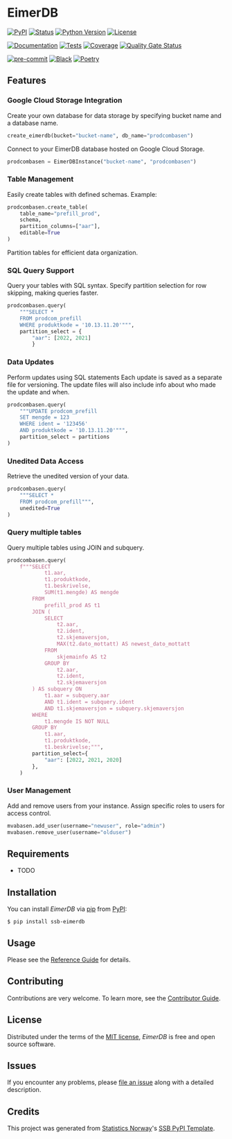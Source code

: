 # EimerDB

[![PyPI](https://img.shields.io/pypi/v/ssb-eimerdb.svg)][pypi status]
[![Status](https://img.shields.io/pypi/status/ssb-eimerdb.svg)][pypi status]
[![Python Version](https://img.shields.io/pypi/pyversions/ssb-eimerdb)][pypi status]
[![License](https://img.shields.io/pypi/l/ssb-eimerdb)][license]

[![Documentation](https://github.com/statisticsnorway/ssb-eimerdb/actions/workflows/docs.yml/badge.svg)][documentation]
[![Tests](https://github.com/statisticsnorway/ssb-eimerdb/workflows/Tests/badge.svg)][tests]
[![Coverage](https://sonarcloud.io/api/project_badges/measure?project=statisticsnorway_ssb-eimerdb&metric=coverage)][sonarcov]
[![Quality Gate Status](https://sonarcloud.io/api/project_badges/measure?project=statisticsnorway_ssb-eimerdb&metric=alert_status)][sonarquality]

[![pre-commit](https://img.shields.io/badge/pre--commit-enabled-brightgreen?logo=pre-commit&logoColor=white)][pre-commit]
[![Black](https://img.shields.io/badge/code%20style-black-000000.svg)][black]
[![Poetry](https://img.shields.io/endpoint?url=https://python-poetry.org/badge/v0.json)][poetry]

[pypi status]: https://pypi.org/project/ssb-eimerdb/
[documentation]: https://statisticsnorway.github.io/ssb-eimerdb
[tests]: https://github.com/statisticsnorway/ssb-eimerdb/actions?workflow=Tests
[sonarcov]: https://sonarcloud.io/summary/overall?id=statisticsnorway_ssb-eimerdb
[sonarquality]: https://sonarcloud.io/summary/overall?id=statisticsnorway_ssb-eimerdb
[pre-commit]: https://github.com/pre-commit/pre-commit
[black]: https://github.com/psf/black
[poetry]: https://python-poetry.org/

## Features

### Google Cloud Storage Integration

Create your own database for data storage by specifying bucket name and a database name.
```python
create_eimerdb(bucket="bucket-name", db_name="prodcombasen")
```
Connect to your EimerDB database hosted on Google Cloud Storage.
```python
prodcombasen = EimerDBInstance("bucket-name", "prodcombasen")
```

### Table Management

Easily create tables with defined schemas.
Example:
```python
prodcombasen.create_table(
    table_name="prefill_prod",
    schema, 
    partition_columns=["aar"],
    editable=True
)
```
Partition tables for efficient data organization.

### SQL Query Support

Query your tables with SQL syntax. Specify partition selection for row skipping, making queries faster.
```python
prodcombasen.query(
    """SELECT * 
    FROM prodcom_prefill
    WHERE produktkode = '10.13.11.20'""",
    partition_select = {
        "aar": [2022, 2021]
        }
```
    

### Data Updates

Perform updates using SQL statements
Each update is saved as a separate file for versioning. The update files will also include info about who made the update and when.
```python
prodcombasen.query(
    """UPDATE prodcom_prefill
    SET mengde = 123
    WHERE ident = '123456'
    AND produktkode = '10.13.11.20'""",
    partition_select = partitions
)
```

### Unedited Data Access

Retrieve the unedited version of your data.
```python
prodcombasen.query(
    """SELECT *
    FROM prodcom_prefill""",
    unedited=True
)
```

### Query multiple tables

Query multiple tables using JOIN and subquery.
```python
prodcombasen.query(
    f"""SELECT 
            t1.aar, 
            t1.produktkode, 
            t1.beskrivelse, 
            SUM(t1.mengde) AS mengde
        FROM 
            prefill_prod AS t1
        JOIN (
            SELECT 
                t2.aar, 
                t2.ident, 
                t2.skjemaversjon, 
                MAX(t2.dato_mottatt) AS newest_dato_mottatt
            FROM 
                skjemainfo AS t2
            GROUP BY 
                t2.aar, 
                t2.ident, 
                t2.skjemaversjon
        ) AS subquery ON 
            t1.aar = subquery.aar
            AND t1.ident = subquery.ident
            AND t1.skjemaversjon = subquery.skjemaversjon
        WHERE 
            t1.mengde IS NOT NULL
        GROUP BY 
            t1.aar, 
            t1.produktkode, 
            t1.beskrivelse;""",
        partition_select={
            "aar": [2022, 2021, 2020]
        },
    )
```

### User Management

Add and remove users from your instance.
Assign specific roles to users for access control.
```python
mvabasen.add_user(username="newuser", role="admin")
mvabasen.remove_user(username="olduser")
```

## Requirements

- TODO

## Installation

You can install _EimerDB_ via [pip] from [PyPI]:

```console
$ pip install ssb-eimerdb
```

## Usage

Please see the [Reference Guide] for details.

## Contributing

Contributions are very welcome.
To learn more, see the [Contributor Guide].

## License

Distributed under the terms of the [MIT license][license],
_EimerDB_ is free and open source software.

## Issues

If you encounter any problems,
please [file an issue] along with a detailed description.

## Credits

This project was generated from [Statistics Norway]'s [SSB PyPI Template].

[statistics norway]: https://www.ssb.no/en
[pypi]: https://pypi.org/
[ssb pypi template]: https://github.com/statisticsnorway/ssb-pypitemplate
[file an issue]: https://github.com/statisticsnorway/ssb-eimerdb/issues
[pip]: https://pip.pypa.io/

<!-- github-only -->

[license]: https://github.com/statisticsnorway/ssb-eimerdb/blob/main/LICENSE
[contributor guide]: https://github.com/statisticsnorway/ssb-eimerdb/blob/main/CONTRIBUTING.md
[reference guide]: https://statisticsnorway.github.io/ssb-eimerdb/reference.html
